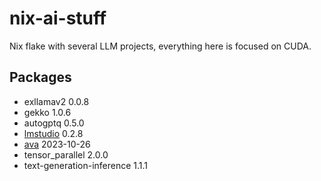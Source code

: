 # nix-ai-stuff
Nix flake with several LLM projects, everything here is focused on CUDA.

## Packages
- exllamav2 0.0.8
- gekko 1.0.6
- autogptq 0.5.0
- [lmstudio](https://lmstudio.ai/) 0.2.8
- [ava](https://www.avapls.com/) 2023-10-26
- tensor_parallel 2.0.0
- text-generation-inference 1.1.1